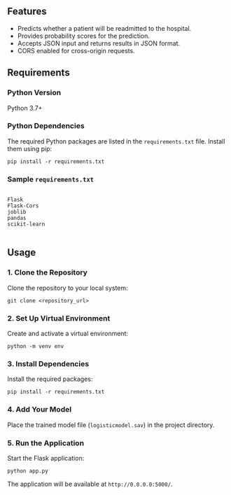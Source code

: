  <h2>Features</h2>
    <ul>
        <li>Predicts whether a patient will be readmitted to the hospital.</li>
        <li>Provides probability scores for the prediction.</li>
        <li>Accepts JSON input and returns results in JSON format.</li>
        <li>CORS enabled for cross-origin requests.</li>
    </ul>
<h2>Requirements</h2>
<h3>Python Version</h3>
<p>Python 3.7+</p>
<h3>Python Dependencies</h3>
<p>The required Python packages are listed in the <code>requirements.txt</code> file. Install them using pip:</p>
<pre><code>pip install -r requirements.txt</code></pre>

<h3>Sample <code>requirements.txt</code></h3>
<pre>
<code>
Flask
Flask-Cors
joblib
pandas
scikit-learn
</code>
</pre>

<h2>Usage</h2>

<h3>1. Clone the Repository</h3>

<p>Clone the repository to your local system:</p>
<pre><code>git clone &lt;repository_url&gt;</code></pre>
<h3>2. Set Up Virtual Environment</h3>
<p>Create and activate a virtual environment:</p>
<pre><code>python -m venv env</code></pre>

<h3>3. Install Dependencies</h3>
<p>Install the required packages:</p>
<pre><code>pip install -r requirements.txt</code></pre>

<h3>4. Add Your Model</h3>
<p>Place the trained model file (<code>logisticmodel.sav</code>) in the project directory.</p>

<h3>5. Run the Application</h3>
<p>Start the Flask application:</p>
<pre><code>python app.py</code></pre>
<p>The application will be available at <code>http://0.0.0.0:5000/</code>.</p>
